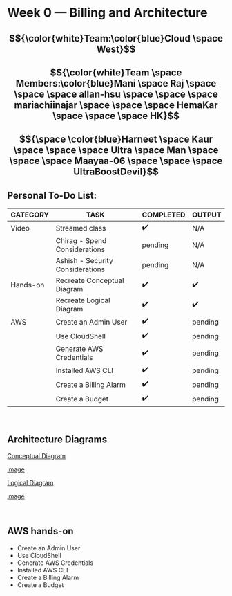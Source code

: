 # Week 0 — Billing and Architecture

## $${\color{white}Team:\color{blue}Cloud \space West}$$ 
## $${\color{white}Team \space Members:\color{blue}Mani \space Raj \space \space \space allan-hsu \space \space \space mariachiinajar \space \space \space HemaKar \space \space \space HK}$$ 
## $${\space \color{blue}Harneet \space Kaur \space \space \space Ultra \space Man \space \space \space Maayaa-06 \space \space \space UltraBoostDevil}$$ 


## Personal To-Do List:
   
| CATEGORY | TASK | COMPLETED | OUTPUT | 
| --- | --- |    ---    | --- |
| Video | Streamed class | :heavy_check_mark: | N/A |
| | Chirag - Spend Considerations   | pending | N/A |
| | Ashish - Security Considerations | pending | N/A |
| Hands-on | Recreate Conceptual Diagram | :heavy_check_mark: |  :heavy_check_mark: |
| | Recreate Logical Diagram | :heavy_check_mark:  |  :heavy_check_mark: |
| AWS | Create an Admin User | :heavy_check_mark: | pending |
| | Use CloudShell | :heavy_check_mark: | pending |
| | Generate AWS Credentials | :heavy_check_mark: | pending |
| | Installed AWS CLI | :heavy_check_mark: | pending |
| | Create a Billing Alarm | :heavy_check_mark: | pending |
| | Create a Budget | :heavy_check_mark: | pending |

<br>

## Architecture Diagrams

[Conceptual Diagram](https://lucid.app/lucidchart/3a9760e3-df75-438a-b0e6-158e641871ef/edit?viewport_loc=-1863%2C-11885%2C7168%2C3412%2C0_0&invitationId=inv_38e40548-c558-46e2-aa36-f3e51ba96d6a) 

[image]()

[Logical Diagram](https://lucid.app/lucidchart/011e0247-49dc-4d1e-8a40-b6b116f8d571/edit?viewport_loc=-2120%2C-1667%2C3903%2C1858%2C0_0&invitationId=inv_5c09fd58-3214-41f2-88ac-bdf85d63413b)

[image]()

<br>

## AWS hands-on
- Create an Admin User
- Use CloudShell
- Generate AWS Credentials
- Installed AWS CLI
- Create a Billing Alarm
- Create a Budget